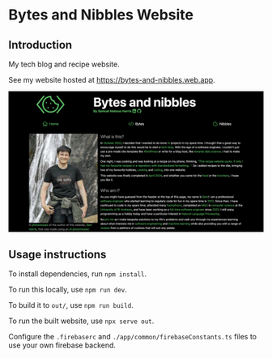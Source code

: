 # Bytes and Nibbles Website
## Introduction
My tech blog and recipe website.

See my website hosted  at https://bytes-and-nibbles.web.app.

![A screenshot of the 1.0.0 version of the website](website_screenshot.png)

## Usage instructions

To install dependencies, run ```npm install```.

To run this locally, use ```npm run dev```.

To build it to ```out/```, use ```npm run build```.

To run the built website, use ```npx serve out```.

Configure the ```.firebaserc``` and ```./app/common/firebaseConstants.ts``` files to use your own firebase backend.
